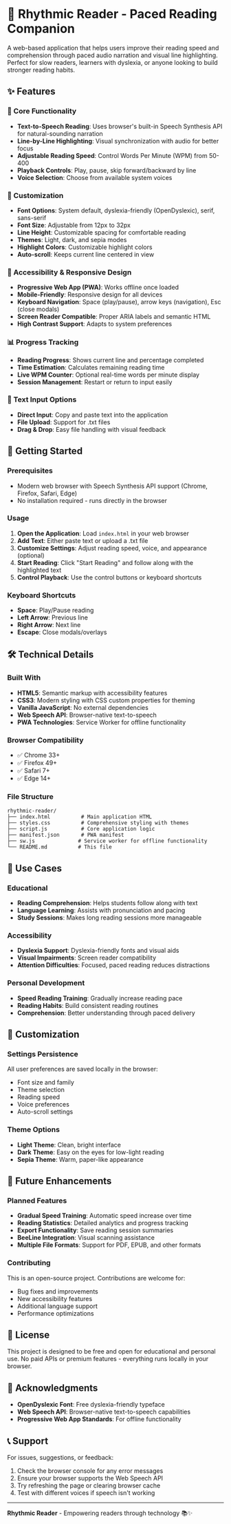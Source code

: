 # 📖 Rhythmic Reader - Paced Reading Companion

A web-based application that helps users improve their reading speed and comprehension through paced audio narration and visual line highlighting. Perfect for slow readers, learners with dyslexia, or anyone looking to build stronger reading habits.

## ✨ Features

### 🎯 Core Functionality
- **Text-to-Speech Reading**: Uses browser's built-in Speech Synthesis API for natural-sounding narration
- **Line-by-Line Highlighting**: Visual synchronization with audio for better focus
- **Adjustable Reading Speed**: Control Words Per Minute (WPM) from 50-400
- **Playback Controls**: Play, pause, skip forward/backward by line
- **Voice Selection**: Choose from available system voices

### 🎨 Customization
- **Font Options**: System default, dyslexia-friendly (OpenDyslexic), serif, sans-serif
- **Font Size**: Adjustable from 12px to 32px
- **Line Height**: Customizable spacing for comfortable reading
- **Themes**: Light, dark, and sepia modes
- **Highlight Colors**: Customizable highlight colors
- **Auto-scroll**: Keeps current line centered in view

### 📱 Accessibility & Responsive Design
- **Progressive Web App (PWA)**: Works offline once loaded
- **Mobile-Friendly**: Responsive design for all devices
- **Keyboard Navigation**: Space (play/pause), arrow keys (navigation), Esc (close modals)
- **Screen Reader Compatible**: Proper ARIA labels and semantic HTML
- **High Contrast Support**: Adapts to system preferences

### 📊 Progress Tracking
- **Reading Progress**: Shows current line and percentage completed
- **Time Estimation**: Calculates remaining reading time
- **Live WPM Counter**: Optional real-time words per minute display
- **Session Management**: Restart or return to input easily

### 📄 Text Input Options
- **Direct Input**: Copy and paste text into the application
- **File Upload**: Support for .txt files
- **Drag & Drop**: Easy file handling with visual feedback

## 🚀 Getting Started

### Prerequisites
- Modern web browser with Speech Synthesis API support (Chrome, Firefox, Safari, Edge)
- No installation required - runs directly in the browser

### Usage
1. **Open the Application**: Load `index.html` in your web browser
2. **Add Text**: Either paste text or upload a .txt file
3. **Customize Settings**: Adjust reading speed, voice, and appearance (optional)
4. **Start Reading**: Click "Start Reading" and follow along with the highlighted text
5. **Control Playback**: Use the control buttons or keyboard shortcuts

### Keyboard Shortcuts
- **Space**: Play/Pause reading
- **Left Arrow**: Previous line
- **Right Arrow**: Next line
- **Escape**: Close modals/overlays

## 🛠️ Technical Details

### Built With
- **HTML5**: Semantic markup with accessibility features
- **CSS3**: Modern styling with CSS custom properties for theming
- **Vanilla JavaScript**: No external dependencies
- **Web Speech API**: Browser-native text-to-speech
- **PWA Technologies**: Service Worker for offline functionality

### Browser Compatibility
- ✅ Chrome 33+
- ✅ Firefox 49+
- ✅ Safari 7+
- ✅ Edge 14+

### File Structure
```
rhythmic-reader/
├── index.html          # Main application HTML
├── styles.css          # Comprehensive styling with themes
├── script.js           # Core application logic
├── manifest.json       # PWA manifest
├── sw.js              # Service worker for offline functionality
└── README.md          # This file
```

## 🎯 Use Cases

### Educational
- **Reading Comprehension**: Helps students follow along with text
- **Language Learning**: Assists with pronunciation and pacing
- **Study Sessions**: Makes long reading sessions more manageable

### Accessibility
- **Dyslexia Support**: Dyslexia-friendly fonts and visual aids
- **Visual Impairments**: Screen reader compatibility
- **Attention Difficulties**: Focused, paced reading reduces distractions

### Personal Development
- **Speed Reading Training**: Gradually increase reading pace
- **Reading Habits**: Build consistent reading routines
- **Comprehension**: Better understanding through paced delivery

## 🔧 Customization

### Settings Persistence
All user preferences are saved locally in the browser:
- Font size and family
- Theme selection
- Reading speed
- Voice preferences
- Auto-scroll settings

### Theme Options
- **Light Theme**: Clean, bright interface
- **Dark Theme**: Easy on the eyes for low-light reading
- **Sepia Theme**: Warm, paper-like appearance

## 🌟 Future Enhancements

### Planned Features
- **Gradual Speed Training**: Automatic speed increase over time
- **Reading Statistics**: Detailed analytics and progress tracking
- **Export Functionality**: Save reading session summaries
- **BeeLine Integration**: Visual scanning assistance
- **Multiple File Formats**: Support for PDF, EPUB, and other formats

### Contributing
This is an open-source project. Contributions are welcome for:
- Bug fixes and improvements
- New accessibility features
- Additional language support
- Performance optimizations

## 📄 License

This project is designed to be free and open for educational and personal use. No paid APIs or premium features - everything runs locally in your browser.

## 🙏 Acknowledgments

- **OpenDyslexic Font**: Free dyslexia-friendly typeface
- **Web Speech API**: Browser-native text-to-speech capabilities
- **Progressive Web App Standards**: For offline functionality

## 📞 Support

For issues, suggestions, or feedback:
1. Check the browser console for any error messages
2. Ensure your browser supports the Web Speech API
3. Try refreshing the page or clearing browser cache
4. Test with different voices if speech isn't working

---

**Rhythmic Reader** - Empowering readers through technology 📚✨
